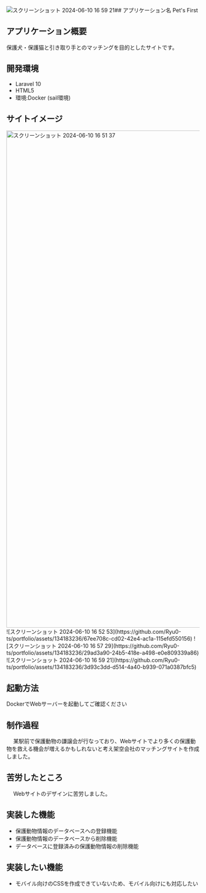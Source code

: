 ![スクリーンショット 2024-06-10 16 59 21](https://github.com/Ryu0-ts/portfolio/assets/134183236/9d26d55f-2f2c-4fa2-b3a2-0e453d7e9631)## アプリケーション名
  Pet's First

## アプリケーション概要
  保護犬・保護猫と引き取り手とのマッチングを目的としたサイトです。

## 開発環境
   - Laravel 10
   - HTML5
   - 環境:Docker (sail環境)

## サイトイメージ
  <img width="1295" alt="スクリーンショット 2024-06-10 16 51 37" src="https://github.com/Ryu0-ts/portfolio/assets/134183236/3acdeb10-6bd2-4cf0-84db-a41cede33c9b">
![スクリーンショット 2024-06-10 16 52 53](https://github.com/Ryu0-ts/portfolio/assets/134183236/67ee708c-cd02-42e4-ac1a-115efd550156)
![スクリーンショット 2024-06-10 16 57 29](https://github.com/Ryu0-ts/portfolio/assets/134183236/29ad3a90-24b5-418e-a498-e0e809339a86)
![スクリーンショット 2024-06-10 16 59 21](https://github.com/Ryu0-ts/portfolio/assets/134183236/3d93c3dd-d514-4a40-b939-071a0387bfc5)


## 起動方法
 DockerでWebサーバーを起動してご確認ください

## 制作過程
　 某駅前で保護動物の謙譲会が行なっており、Webサイトでより多くの保護動物を救える機会が増えるかもしれないと考え架空会社のマッチングサイトを作成しました。
  
## 苦労したところ
　  Webサイトのデザインに苦労しました。

## 実装した機能
  - 保護動物情報のデータベースへの登録機能
  - 保護動物情報のデータベースから削除機能  
  - データベースに登録済みの保護動物情報の削除機能          

## 実装したい機能
- モバイル向けのCSSを作成できていないため、モバイル向けにも対応したい
